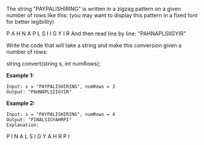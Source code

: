 The string "PAYPALISHIRING" is written in a zigzag pattern on a given number of rows like this: (you may want to display this pattern in a fixed font for better legibility)

P   A   H   N
A P L S I I G
Y   I   R
And then read line by line: "PAHNAPLSIIGYIR"

Write the code that will take a string and make this conversion given a number of rows:

string convert(string s, int numRows);

**Example 1:**

```
Input: s = "PAYPALISHIRING", numRows = 3
Output: "PAHNAPLSIIGYIR"
```

**Example 2:**  

```
Input: s = "PAYPALISHIRING", numRows = 4
Output: "PINALSIGYAHRPI"
Explanation:
```

P     I    N
A   L S  I G
Y A   H R
P     I